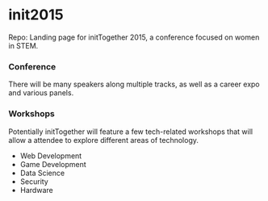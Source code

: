 init2015
========

Repo: Landing page for initTogether 2015, a conference focused on women in STEM.

### Conference
There will be many speakers along multiple tracks, as well as a career expo and various panels.

### Workshops
Potentially initTogether will feature a few tech-related workshops that will allow a attendee to explore different areas of technology.
* Web Development
* Game Development
* Data Science
* Security
* Hardware
